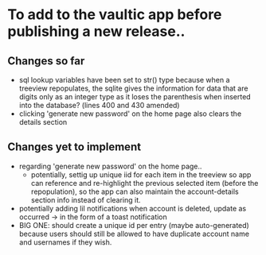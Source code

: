 # To add to the vaultic app before publishing a new release..

## Changes so far
- sql lookup variables have been set to str() type because when a treeview repopulates, the sqlite gives the information for data that are digits only as an integer type as it loses the parenthesis when inserted into the database? (lines 400 and 430 amended)
- clicking 'generate new password' on the home page also clears the details section


## Changes yet to implement
- regarding 'generate new password' on the home page.. 
    - potentially, settig up unique iid for each item in the treeview so app can reference and re-highlight the previous selected item (before the repopulation), so the app can also maintain the account-details section info instead of clearing it.
- potentially adding lil notifications when account is deleted, update as occurred -> in the form of a toast notification
- BIG ONE: should create a unique id per entry (maybe auto-generated) because users should still be allowed to have duplicate account name and usernames if they wish.